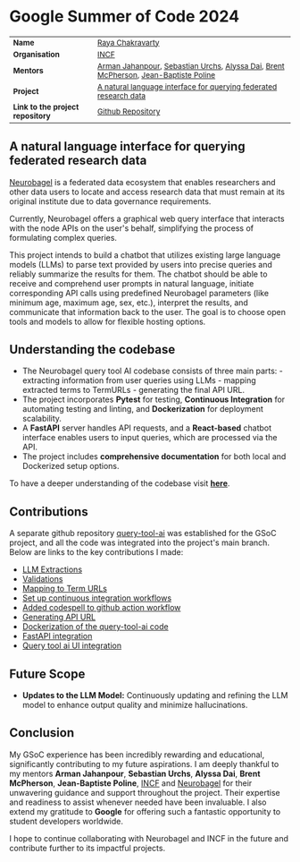 # Google Summer of Code 2024

<table style="font-size:0.95em; width:100%; border:none;">
    <tr>
        <td style="width:30%;"><strong>Name</strong></td>
        <td><a href="https://github.com/Raya679">Raya Chakravarty</a></td>
    </tr>
    <tr>
        <td><strong>Organisation</strong></td>
        <td><a href="https://www.incf.org/">INCF</a></td>
    </tr>
    <tr>
        <td><strong>Mentors</strong></td>
        <td>
            <a href="https://github.com/rmanaem">Arman Jahanpour</a>, 
            <a href="https://github.com/surchs">Sebastian Urchs</a>, 
            <a href="https://github.com/alyssadai">Alyssa Dai</a>, 
            <a href="mailto:bcmcpher@gmail.com">Brent McPherson</a>, 
            <a href="https://github.com/jbpoline">Jean-Baptiste Poline</a>
        </td>
    </tr>
    <tr>
        <td><strong>Project</strong></td>
        <td><a href="https://summerofcode.withgoogle.com/programs/2024/projects/W7ATppvz">A natural language interface for querying federated research data</a></td>
    </tr>
    <tr>
        <td><strong>Link to the project repository</strong></td>
        <td><a href="https://github.com/neurobagel/query-tool-ai">Github Repository</a></td>
    </tr>
</table>



## A natural language interface for querying federated research data 

[Neurobagel](https://www.neurobagel.org/) is a federated data ecosystem that enables researchers and other data users to locate and access research data that must remain at its original institute due to data governance requirements.

Currently, Neurobagel offers a graphical web query interface that interacts with the node APIs on the user's behalf, simplifying the process of formulating complex queries.

This project intends to build a chatbot that utilizes existing large language models (LLMs) to parse text provided by users into precise queries and reliably summarize the results for them. The chatbot should be able to receive and comprehend user prompts in natural language, initiate corresponding API calls using predefined Neurobagel parameters (like minimum age, maximum age, sex, etc.), interpret the results, and communicate that information back to the user. The goal is to choose open tools and models to allow for flexible hosting options.

## Understanding the codebase

- The Neurobagel query tool AI codebase consists of three main parts: 
      - extracting information from user queries using LLMs
      - mapping extracted terms to TermURLs
      - generating the final API URL. 
- The project incorporates **Pytest** for testing, **Continuous Integration** for automating testing and linting, and **Dockerization** for deployment scalability. <br>
- A **FastAPI** server handles API requests, and a **React-based** chatbot interface enables users to input queries, which are processed via the API.<br>
- The project includes **comprehensive documentation** for both local and Dockerized setup options.

To have a deeper understanding of the codebase visit [**here**](https://raya679.github.io/gsoc/codebase/).

## Contributions

A separate github repository [query-tool-ai](https://github.com/neurobagel/query-tool-ai) was established for the GSoC project, and all the code  was integrated into the project's main branch. Below are links to the key contributions I made:

- [LLM Extractions](https://github.com/neurobagel/query-tool-ai/pull/15)
- [Validations](https://github.com/neurobagel/query-tool-ai/pull/18)
- [Mapping to Term URLs](https://github.com/neurobagel/query-tool-ai/pull/20)
- [Set up continuous integration workflows](https://github.com/neurobagel/query-tool-ai/pull/22)
- [Added codespell to github action workflow](https://github.com/neurobagel/query-tool-ai/pull/34)
- [Generating API URL](https://github.com/neurobagel/query-tool-ai/pull/24)
- [Dockerization of the query-tool-ai code](https://github.com/neurobagel/query-tool-ai/pull/28)
- [FastAPI integration](https://github.com/neurobagel/query-tool-ai/pull/31)
- [Query tool ai UI integration](https://github.com/neurobagel/query-tool/pull/261)


## Future Scope 
- **Updates to the LLM Model:** Continuously updating and refining the LLM model to enhance output quality and minimize hallucinations.

## Conclusion

My GSoC experience has been incredibly rewarding and educational, significantly contributing to my future aspirations. I am deeply thankful to my mentors **Arman Jahanpour**, **Sebastian Urchs**, **Alyssa Dai**, **Brent McPherson**, **Jean-Baptiste Poline**, [INCF](https://www.incf.org/) and [Neurobagel](https://neurobagel.org/) for their unwavering guidance and support throughout the project. Their expertise and readiness to assist whenever needed have been invaluable. I also extend my gratitude to **Google** for offering such a fantastic opportunity to student developers worldwide.

I hope to continue collaborating with Neurobagel and INCF in the future and contribute further to its impactful projects.


                         